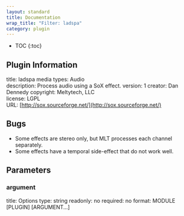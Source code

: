 ```yaml
---
layout: standard
title: Documentation
wrap_title: "Filter: ladspa"
category: plugin
---
```

* TOC
{:toc}

## Plugin Information

title: ladspa
media types:
Audio  
description: Process audio using a SoX effect.
version: 1
creator: Dan Dennedy
copyright: Meltytech, LLC  
license: LGPL  
URL: [http://sox.sourceforge.net/](http://sox.sourceforge.net/)  

## Bugs

* Some effects are stereo only, but MLT processes each channel separately.
* Some effects have a temporal side-effect that do not work well.


## Parameters

### argument

title: Options  type: string
readonly: no
required: no
format: MODULE [PLUGIN] [ARGUMENT...]  

